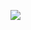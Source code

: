 ![](http://github-profile-summary-cards.vercel.app/api/cards/profile-details?username=josh7gt&theme=tokyonight)
